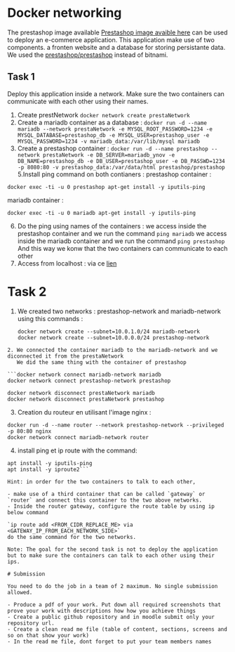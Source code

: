 # Docker networking

The prestashop image available [Prestashop image avaible here](https://hub.docker.com/r/bitnami/prestashop) can be used to deploy an e-commerce application. This application make use of two components. a fronten website and a database for storing persistante data.
We used the [prestashop/prestashop](https://hub.docker.com/r/prestashop/prestashop) instead of bitnami.

## Task 1

Deploy this application inside a network. Make sure the two containers can communicate with each other using their names.
1. Create prestNetwork
   ```docker network create prestaNetwork ```
3. Create a mariadb container as a database :
```docker run -d --name mariadb --network prestaNetwork -e MYSQL_ROOT_PASSWORD=1234 -e MYSQL_DATABASE=prestashop_db -e MYSQL_USER=prestashop_user -e MYSQL_PASSWORD=1234 -v mariadb_data:/var/lib/mysql mariadb```
4. Create a prestashop container :
```docker run -d --name prestashop --network prestaNetwork -e DB_SERVER=mariadb_ynov -e DB_NAME=prestashop_db -e DB_USER=prestashop_user -e DB_PASSWD=1234 -p 8080:80 -v prestashop_data:/var/data/html prestashop/prestashop```
5.Install ping command on both contianers : 
prestashop container : 
```docker exec -ti -u 0 prestashop apt-get update
docker exec -ti -u 0 prestashop apt-get install -y iputils-ping
```
mariadb container : 
```docker exec -ti -u 0 mariadb apt-get update
docker exec -ti -u 0 mariadb apt-get install -y iputils-ping
```
6. Do the ping using names of the containers :
   we access inside the prestashop container and we run the command ```ping mariadb```
   we access inside the mariadb container and we run the command ```ping prestashop```
And this way we konw that the two containers can communicate to each other
7. Access from localhost :
   via ce [lien](http://loclahost:8080)

# Task 2

1. We created two networks : prestashop-network and mariadb-network using this commands :
   ```
   docker network create --subnet=10.0.1.0/24 mariadb-network
   docker network create --subnet=10.0.0.0/24 prestashop-network
```
2. We connected the container mariadb to the mariadb-network and we diconnected it from the prestaNetwork
   We did the same thing with the container of prestashop

```docker network connect mariadb-network mariadb
docker network connect prestashop-network prestashop

docker network disconnect prestaNetwork mariadb
docker network disconnect prestaNetwork prestashop
```
3. Creation du routeur en utilisant l'image nginx :
```
docker run -d --name router --network prestashop-network --privileged -p 80:80 nginx
docker network connect mariadb-network router
```
4. install ping et ip route with the command:
```apt update -y 
apt install -y iputils-ping
apt install -y iproute2```

Hint: in order for the two containers to talk to each other,

- make use of a third container that can be called `gateway` or `router` and connect this container to the two above networks.
- Inside the router gateway, configure the route table by using ip below command

`ip route add <FROM_CIDR_REPLACE_ME> via <GATEWAY_IP_FROM_EACH_NETWORK_SIDE>`
do the same command for the two networks.

Note: The goal for the second task is not to deploy the application but to make sure the containers can talk to each other using their ips.

# Submission

You need to do the job in a team of 2 maximum. No single submission allowed.

- Produce a pdf of your work. Put down all required screenshots that prove your work with descriptions how how you achieve things
- Create a public github repository and in moodle submit only your repository url.
- Create a clean read me file (table of content, sections, screens and so on that show your work)
- In the read me file, dont forget to put your team members names
